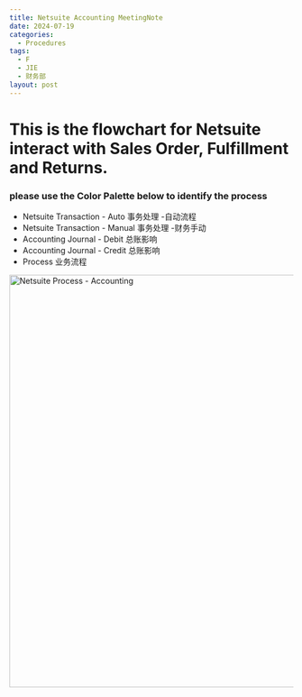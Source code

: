 ```yaml
---
title: Netsuite Accounting MeetingNote
date: 2024-07-19
categories:
  - Procedures
tags:
  - F
  - JIE
  - 财务部
layout: post
---
```

# This is the flowchart for Netsuite interact with Sales Order, Fulfillment and Returns.

### please use the Color Palette below to identify the process

- Netsuite Transaction - Auto 事务处理 -自动流程
- Netsuite Transaction - Manual 事务处理 -财务手动
- Accounting Journal - Debit 总账影响
- Accounting Journal - Credit 总账影响
- Process 业务流程

<a data-flickr-embed="true" href="https://www.flickr.com/photos/200306688@N08/53867746529/in/dateposted-public/" title="Netsuite Process - Accounting"><img src="https://live.staticflickr.com/65535/53867746529_3cf6612404_b.jpg" width="1024" height="732" alt="Netsuite Process - Accounting"/></a>








<script async src="//embedr.flickr.com/assets/client-code.js" charset="utf-8"></script>